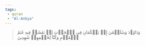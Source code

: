 ```yaml
---
tags: 
 - quran 
 - "Al-Anbya"
---
```


> وَدَاوُۥدَ وَسُلَيۡمَٰنَ إِذۡ يَحۡكُمَانِ فِي ٱلۡحَرۡثِ إِذۡ نَفَشَتۡ فِيهِ غَنَمُ ٱلۡقَوۡمِ وَكُنَّا لِحُكۡمِهِمۡ شَٰهِدِينَ
